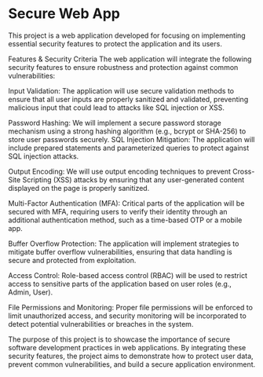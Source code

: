 # Secure Web App

This project is a web application developed for focusing on implementing essential security features to protect the application and its users.

Features & Security Criteria
The web application will integrate the following security features to ensure robustness and protection against common vulnerabilities:

Input Validation: The application will use secure validation methods to ensure that all user inputs are properly sanitized and validated, preventing malicious input that could lead to attacks like SQL injection or XSS.

Password Hashing: We will implement a secure password storage mechanism using a strong hashing algorithm (e.g., bcrypt or SHA-256) to store user passwords securely.
SQL Injection Mitigation: The application will include prepared statements and parameterized queries to protect against SQL injection attacks.

Output Encoding: We will use output encoding techniques to prevent Cross-Site Scripting (XSS) attacks by ensuring that any user-generated content displayed on the page is properly sanitized.

Multi-Factor Authentication (MFA): Critical parts of the application will be secured with MFA, requiring users to verify their identity through an additional authentication method, such as a time-based OTP or a mobile app.

Buffer Overflow Protection: The application will implement strategies to mitigate buffer overflow vulnerabilities, ensuring that data handling is secure and protected from exploitation.

Access Control: Role-based access control (RBAC) will be used to restrict access to sensitive parts of the application based on user roles (e.g., Admin, User).

File Permissions and Monitoring: Proper file permissions will be enforced to limit unauthorized access, and security monitoring will be incorporated to detect potential vulnerabilities or breaches in the system.

The purpose of this project is to showcase the importance of secure software development practices in web applications. By integrating these security features, the project aims to demonstrate how to protect user data, prevent common vulnerabilities, and build a secure application environment.

